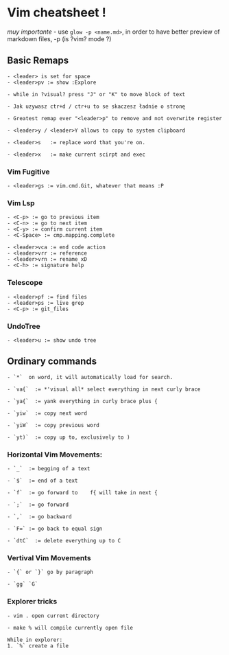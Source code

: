 # Vim cheatsheet !

*muy importante*
    - use `glow -p <name.md>`, in order to have better preview of markdown files, -p (is ?vim? mode ?)

## Basic Remaps
    - <leader> is set for space
    - <leader>pv := show :Explore

    - while in ?visual? press "J" or "K" to move block of text

    - Jak uzywasz ctr+d / ctr+u to se skaczesz ładnie o stronę

    - Greatest remap ever "<leader>p" to remove and not overwrite register

    - <leader>y / <leader>Y allows to copy to system clipboard

    - <leader>s   := replace word that you're on.

    - <leader>x   := make current scirpt and exec

### Vim Fugitive
    - <leader>gs := vim.cmd.Git, whatever that means :P 

### Vim Lsp
    - <C-p> := go to previous item 
    - <C-n> := go to next item
    - <C-y> := confirm current item 
    - <C-Space> := cmp.mapping.complete
    
    - <leader>vca := end code action
    - <leader>vrr := reference
    - <leader>vrn := rename xD
    - <C-h> := signature help
 
### Telescope 
    - <leader>pf := find files
    - <leader>ps := live grep
    - <C-p> := git_files

### UndoTree
    - <leader>u := show undo tree


## Ordinary commands
    - `*`  on word, it will automatically load for search.

    - `va{`  := *'visual all* select everything in next curly brace

    - `ya{`  := yank everything in curly brace plus {

    - `yiw`  := copy next word

    - `yiW`  := copy previous word

    - `yt)`  := copy up to, exclusively to )

### Horizontal Vim Movements:

    - `_`  := begging of a text

    - `$`  := end of a text
    
    - `f`  := go forward to    f{ will take in next {

    - `;`  := go forward

    - `,`  := go backward

    - `F=` := go back to equal sign 

    - `dtC`  := delete everything up to C

### Vertival Vim Movements
    
    - `{` or `}` go by paragraph

    - `gg` `G` 

### Explorer tricks

    - vim . open current directory

    - make % will compile currently open file

    While in explorer:
    1. `%` create a file
